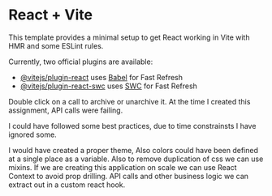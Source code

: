# React + Vite

This template provides a minimal setup to get React working in Vite with HMR and some ESLint rules.

Currently, two official plugins are available:

- [@vitejs/plugin-react](https://github.com/vitejs/vite-plugin-react/blob/main/packages/plugin-react/README.md) uses [Babel](https://babeljs.io/) for Fast Refresh
- [@vitejs/plugin-react-swc](https://github.com/vitejs/vite-plugin-react-swc) uses [SWC](https://swc.rs/) for Fast Refresh

Double click on a call to archive or unarchive it. At the time I created this assignment, API calls were failing.

I could have followed some best practices, due to time constrainsts I have ignored some.

I would have created a proper theme, Also colors could have been defined at a single place as a variable.
Also to remove duplication of css we can use mixins.
If we are creating this application on scale we can use React Context to avoid prop drilling.
API calls and other business logic we can extract out in a custom react hook.
